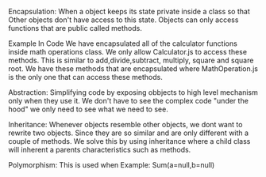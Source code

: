 Encapsulation: When a object keeps its state private inside a class so that Other objects don't have access to this state. Objects can only access functions that are public called methods.

Example In Code
    We have encapsulated all of the calculator functions inside math operations class. We only allow Calculator.js to access
    these methods. This is similar to add,divide,subtract, multiply, square and square root. We have these methods that are encapsulated where
    MathOperation.js is the only one that can access these methods.
    

Abstraction: Simplifying code by exposing obbjects to high level mechanism only when they use it. We don't have to see the
complex code "under the hood" we only need to see what we need to see.


Inheritance: Whenever objects resemble other objects, we dont want to rewrite two objects. Since they are so similar and are only different
with a couple of methods. We solve this by using inheritance where a child class will inherent a parents characteristics such as methods.

    

Polymorphism: This is used when
    Example: Sum(a=null,b=null)
    
  